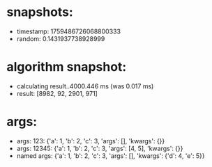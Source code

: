 # snapshots:

 * timestamp: 1759486726068800333
 * random: 0.1431937738928999

# algorithm snapshot:

 * calculating result..4000.446 ms (was 0.017 ms)
 * result: [8982, 92, 2901, 971]

# args:

 * args: 123: {'a': 1, 'b': 2, 'c': 3, 'args': [], 'kwargs': {}}
 * args: 12345: {'a': 1, 'b': 2, 'c': 3, 'args': [4, 5], 'kwargs': {}}
 * named args: {'a': 1, 'b': 2, 'c': 3, 'args': [], 'kwargs': {'d': 4, 'e': 5}}
